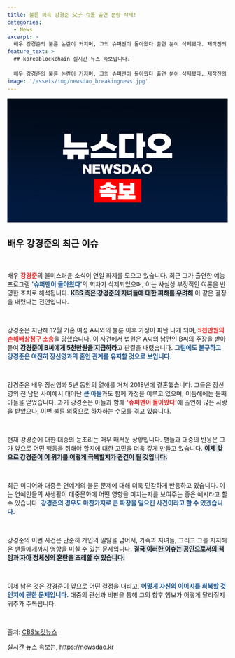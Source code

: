 ```yaml
---
title: 불륜 의혹 강경준 父子 슈돌 출연 분량 삭제!
categories:
  - News
excerpt: >
  배우 강경준의 불륜 논란이 커지며, 그의 슈퍼맨이 돌아왔다 출연 분이 삭제됐다. 제작진의 결정은 자녀 보호 차원으로, 강경준은 5천만원 손해배상 판결을 받은 상황. 과연 그의 가정은 어떻게 될까? 클릭을 통해 이야기를 확인하세요!
feature_text: >
  ## koreablockchain 실시간 뉴스 속보입니다.

  배우 강경준의 불륜 논란이 커지며, 그의 슈퍼맨이 돌아왔다 출연 분이 삭제됐다. 제작진의 결정은 자녀 보호 차원으로, 강경준은 5천만원 손해배상 판결을 받은 상황. 과연 그의 가정은 어떻게 될까? 클릭을 통해 이야기를 확인하세요!
image: '/assets/img/newsdao_breakingnews.jpg'
---
```


<p><img src="/assets/img/newsdao_breakingnews.jpg" alt="koreablockchain 속보" /></p>

<h2 data-ke-size="size26">배우 강경준의 최근 이슈</h2>

<p data-ke-size="size16">&nbsp;</p>

<p>배우 <b><span style="color: #ee2323;">강경준</span></b>의 불미스러운 소식이 연일 화제를 모으고 있습니다. 최근 그가 출연한 예능 프로그램 <b><span style="color: #1a5490;">'슈퍼맨이 돌아왔다'</span></b>의 회차가 삭제되었으며, 이는 사실상 부정적인 여론을 반영한 조치로 해석됩니다. <b><span style="background-color: #21538527;">KBS 측은 강경준의 자녀들에 대한 피해를 우려해</span></b> 이 같은 결정을 내렸다는 전언입니다. </p>

<p data-ke-size="size16">&nbsp;</p>

<p>강경준은 지난해 12월 기혼 여성 A씨와의 불륜 이후 가정이 파탄 나게 되며, <b><span style="color: #ee2323;">5천만원의 손해배상청구 소송</span></b>을 당했습니다. 이 사건에서 법원은 A씨의 남편인 B씨의 주장을 받아들여 <b><span style="background-color: #21538527;">강경준이 B씨에게 5천만원을 지급하라</span></b>고 판결을 내렸습니다. <b><span style="color: #1a5490;">그럼에도 불구하고 강경준은 여전히 장신영과의 혼인 관계를 유지할 것으로 보입니다.</span></b></p>

<p data-ke-size="size16">&nbsp;</p>

<p>강경준은 배우 장신영과 5년 동안의 열애를 거쳐 2018년에 결혼했습니다. 그들은 장신영의 전 남편 사이에서 태어난 <b><span style="color: #1a5490;">큰 아들</span></b>과도 함께 가정을 이루고 있으며, 이듬해에는 둘째 아들을 얻었습니다. 과거 강경준은 아들과 함께 <b><span style="color: #ee2323;">'슈퍼맨이 돌아왔다'</span></b>에 출연해 많은 사랑을 받았으나, 이번 불륜 의혹으로 하차하는 수모를 겪고 있습니다.</p>

<p data-ke-size="size16">&nbsp;</p>

<p>현재 강경준에 대한 대중의 눈초리는 매우 매서운 상황입니다. 팬들과 대중의 반응은 그가 앞으로 어떤 행동을 취해야 할지에 대한 고민을 더욱 깊게 만들고 있습니다. <b><span style="background-color: #21538527;">이제 앞으로 강경준이 이 위기를 어떻게 극복할지가 관건이 될 것입니다.</span></b> </p>

<p data-ke-size="size16">&nbsp;</p>

<p>최근 미디어와 대중은 연예계의 불륜 문제에 대해 더욱 민감하게 반응하고 있습니다. 이는 연예인들의 사생활이 대중문화에 어떤 영향을 미치는지를 보여주는 좋은 예시라고 할 수 있습니다. <b><span style="color: #1a5490;">강경준의 경우도 마찬가지로 큰 파장을 일으킨 사건이라고 할 수 있겠습니다.</span></b></p>

<p data-ke-size="size16">&nbsp;</p>

<p>강경준의 이번 사건은 단순히 개인의 일탈을 넘어서, 가족과 자녀들, 그리고 그를 지지해온 팬들에게까지 영향을 미칠 수 있는 문제입니다. <b><span style="background-color: #21538527;">결국 이러한 이슈는 공인으로서의 책임과 자아 정체성의 혼란을 초래할 수 있습니다.</span></b> </p>

<p data-ke-size="size16">&nbsp;</p>

<p>이제 남은 것은 강경준이 앞으로 어떤 결정을 내리고, <b><span style="color: #1a5490;">어떻게 자신의 이미지를 회복할 것인지에 관한 문제입니다.</span></b> 대중의 관심과 비판을 통해 그의 향후 행보가 어떻게 달라질지 귀추가 주목됩니다. </p>

<p data-ke-size="size16">&nbsp;</p>

<p>출처: <a href="https://url.kr/b71afn">CBS노컷뉴스</a></p>
실시간 뉴스 속보는, <a href="https://newsdao.kr" rel="dofollow">https://newsdao.kr</a>


